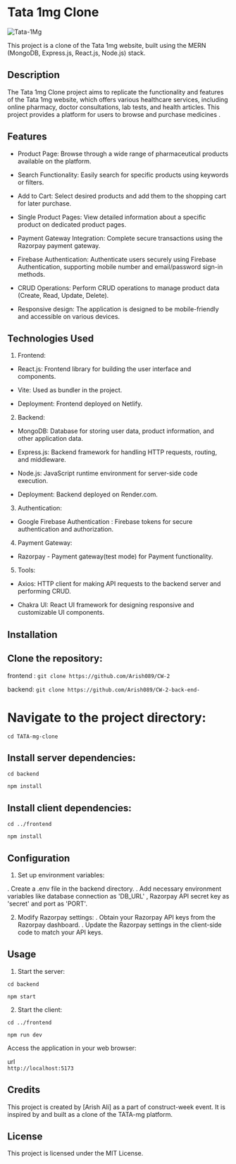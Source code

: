 # Tata 1mg Clone

![Tata-1Mg](https://pbs.twimg.com/profile_images/1727554883124113408/gVsBLW-5_400x400.jpg)

This project is a clone of the Tata 1mg website, built using the MERN (MongoDB, Express.js, React.js, Node.js) stack.

## Description

The Tata 1mg Clone project aims to replicate the functionality and features of the Tata 1mg website, which offers various healthcare services, including online pharmacy, doctor consultations, lab tests, and health articles. This project provides a platform for users to browse and purchase medicines .

## Features
- Product Page: Browse through a wide range of pharmaceutical products available on the platform.

- Search Functionality: Easily search for specific products using keywords or filters.

- Add to Cart: Select desired products and add them to the shopping cart for later purchase.

- Single Product Pages: View detailed information about a specific product on dedicated product pages.

- Payment Gateway Integration: Complete secure transactions using the Razorpay payment gateway.

- Firebase Authentication: Authenticate users securely using Firebase Authentication, supporting mobile number and email/password sign-in methods.

- CRUD Operations: Perform CRUD operations to manage product data (Create, Read, Update, Delete).

- Responsive design: The application is designed to be mobile-friendly and accessible on various devices.

## Technologies Used

1. Frontend:

- React.js: Frontend library for building the user interface and components.

- Vite: Used as bundler in the project.

- Deployment: Frontend deployed on Netlify.

2. Backend:

- MongoDB: Database for storing user data, product information, and other application data.

- Express.js: Backend framework for handling HTTP requests, routing, and middleware.

- Node.js: JavaScript runtime environment for server-side code execution.

- Deployment: Backend deployed on Render.com.

3. Authentication:

- Google Firebase Authentication : Firebase tokens for secure authentication and authorization.

4. Payment Gateway:

- Razorpay - Payment gateway(test mode) for Payment functionality.

5. Tools:

- Axios: HTTP client for making API requests to the backend server and performing CRUD.

- Chakra UI: React UI framework for designing responsive and customizable UI components.

## Installation

## Clone the repository:

frontend : ```git clone https://github.com/Arish089/CW-2```  

backend: ```git clone https://github.com/Arish089/CW-2-back-end-```

# Navigate to the project directory:

 ```cd TATA-mg-clone``` 


## Install server dependencies:

 ```cd backend```  

 ```npm install``` 


## Install client dependencies:

 ```cd ../frontend```  

 ```npm install``` 

## Configuration

 1. Set up environment variables:

. Create a .env file in the backend directory.
. Add necessary environment variables like database connection as 'DB_URL' , Razorpay API secret key as 'secret' and port as 'PORT'.

 2. Modify Razorpay settings:
. Obtain your Razorpay API keys from the Razorpay dashboard.
. Update the Razorpay settings in the client-side code to match your API keys.

## Usage

1. Start the server:

 ```cd backend```  

 ```npm start``` 


2. Start the client:

 ```cd ../frontend```  

 ```npm run dev``` 

Access the application in your web browser:

url  
```http://localhost:5173``` 

## Credits
This project is created by [Arish Ali] as a part of construct-week event. It is inspired by and built as a clone of the TATA-mg platform.

## License
This project is licensed under the MIT License.


